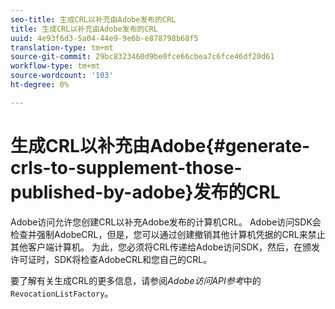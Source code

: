 ```yaml
---
seo-title: 生成CRL以补充由Adobe发布的CRL
title: 生成CRL以补充由Adobe发布的CRL
uuid: 4e93f6d3-5a04-44e9-9e6b-e878798b68f5
translation-type: tm+mt
source-git-commit: 29bc8323460d9be0fce66cbea7c6fce46df20d61
workflow-type: tm+mt
source-wordcount: '103'
ht-degree: 0%

---
```



# 生成CRL以补充由Adobe{#generate-crls-to-supplement-those-published-by-adobe}发布的CRL

Adobe访问允许您创建CRL以补充Adobe发布的计算机CRL。 Adobe访问SDK会检查并强制AdobeCRL，但是，您可以通过创建撤销其他计算机凭据的CRL来禁止其他客户端计算机。 为此，您必须将CRL传递给Adobe访问SDK，然后，在颁发许可证时，SDK将检查AdobeCRL和您自己的CRL。

要了解有关生成CRL的更多信息，请参阅&#x200B;*Adobe访问API参考*&#x200B;中的`RevocationListFactory`。
